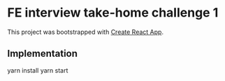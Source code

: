 # FE interview take-home challenge 1

This project was bootstrapped with [Create React App](https://github.com/facebook/create-react-app).

## Implementation

yarn install
yarn start
